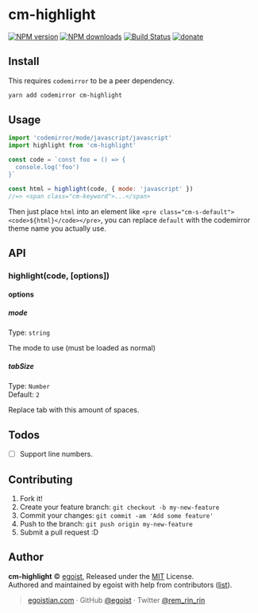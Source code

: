 # cm-highlight

[![NPM version](https://img.shields.io/npm/v/cm-highlight.svg?style=flat)](https://npmjs.com/package/cm-highlight) [![NPM downloads](https://img.shields.io/npm/dm/cm-highlight.svg?style=flat)](https://npmjs.com/package/cm-highlight) [![Build Status](https://img.shields.io/circleci/project/egoist/cm-highlight/master.svg?style=flat)](https://circleci.com/gh/egoist/cm-highlight) [![donate](https://img.shields.io/badge/$-donate-ff69b4.svg?maxAge=2592000&style=flat)](https://github.com/egoist/donate)

## Install

This requires `codemirror` to be a peer dependency.

```bash
yarn add codemirror cm-highlight
```

## Usage

```js
import 'codemirror/mode/javascript/javascript'
import highlight from 'cm-highlight'

const code = `const foo = () => {
  console.log('foo')
}`

const html = highlight(code, { mode: 'javascript' })
//=> <span class="cm-keyword">...</span>
```

Then just place `html` into an element like `<pre class="cm-s-default"><code>${html}</code></pre>`, you can replace `default` with the codemirror theme name you actually use.

## API

### highlight(code, [options])

#### options

##### mode

Type: `string`

The mode to use (must be loaded as normal)

##### tabSize

Type: `Number`<br>
Default: `2`

Replace tab with this amount of spaces.

## Todos

- [ ] Support line numbers.

## Contributing

1. Fork it!
2. Create your feature branch: `git checkout -b my-new-feature`
3. Commit your changes: `git commit -am 'Add some feature'`
4. Push to the branch: `git push origin my-new-feature`
5. Submit a pull request :D


## Author

**cm-highlight** © [egoist](https://github.com/egoist), Released under the [MIT](./LICENSE) License.<br>
Authored and maintained by egoist with help from contributors ([list](https://github.com/egoist/cm-highlight/contributors)).

> [egoistian.com](https://egoistian.com) · GitHub [@egoist](https://github.com/egoist) · Twitter [@rem_rin_rin](https://twitter.com/rem_rin_rin)
